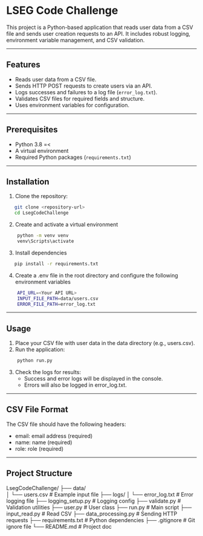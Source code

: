 # LSEG Code Challenge

This project is a Python-based application that reads user data from a CSV file and sends user creation requests to an API. It includes robust logging, environment variable management, and CSV validation.

---

## Features

- Reads user data from a CSV file.
- Sends HTTP POST requests to create users via an API.
- Logs successes and failures to a log file (`error_log.txt`).
- Validates CSV files for required fields and structure.
- Uses environment variables for configuration.

---

## Prerequisites

- Python 3.8 =<
- A virtual environment
- Required Python packages (`requirements.txt`)

---

## Installation

1. Clone the repository:
```bash
   git clone <repository-url>
   cd LsegCodeChallenge
```
2. Create and activate a virtual environment
```bash
    python -m venv venv
    venv\Scripts\activate
```
3. Install dependencies
```bash
   pip install -r requirements.txt
```
4. Create a .env file in the root directory and configure the following environment variables
```bash
    API_URL=<Your API URL>
    INPUT_FILE_PATH=data/users.csv
    ERROR_FILE_PATH=error_log.txt
```

---

## Usage
1. Place your CSV file with user data in the data directory (e.g., users.csv).
2. Run the application:
```bash 
    python run.py 
```
3. Check the logs for results:
    - Success and error logs will be displayed in the console.
    - Errors will also be logged in error_log.txt.

---

## CSV File Format
The CSV file should have the following headers:
- email: email address (required)
- name: name (required)
- role: role (required)

---

## Project Structure

LsegCodeChallenge/
├── data/                
│   └── users.csv        # Example input file
├── logs/
│   └── error_log.txt    # Error logging file 
├── logging_setup.py     # Logging config
├── validate.py          # Validation utilities
├── user.py              # User class
├── run.py               # Main script
├── input_read.py        # Read CSV
├── data_processing.py   # Sending HTTP requests 
├── requirements.txt     # Python dependencies
├── .gitignore           # Git ignore file
└── README.md            # Project doc
